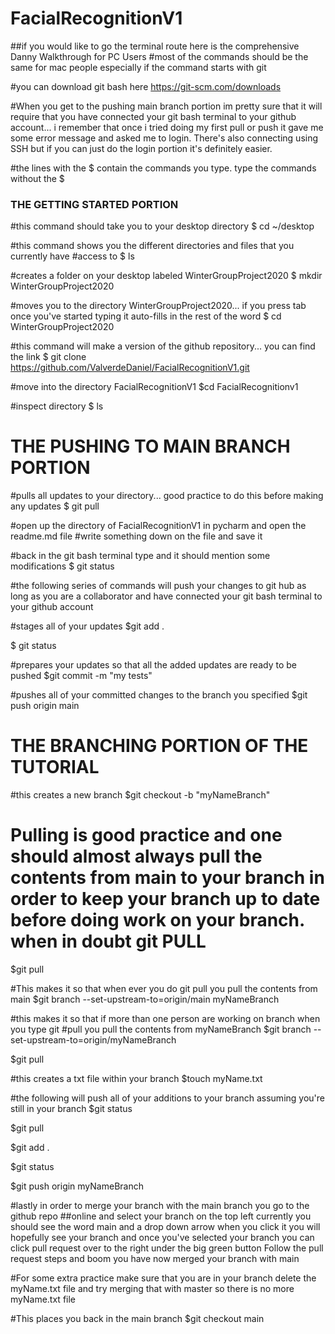 # FacialRecognitionV1

##if you would like to go the terminal route here is the comprehensive Danny Walkthrough for PC Users
#most of the commands should be the same for mac people especially if the command starts with git

#you can download git bash here
https://git-scm.com/downloads

#When you get to the pushing main branch portion im pretty sure that it will require that you have connected your git bash terminal to your github account... i remember that once i tried doing my first pull or push it gave me some error message and asked me to login. There's also connecting using SSH but if you can just do the login portion it's definitely easier.

#the lines with the $ contain the commands you type. type the commands without the $

### THE GETTING STARTED PORTION
#this command should take you to your desktop directory
$ cd ~/desktop

#this command shows you the different directories and files that you currently have #access to
$ ls

#creates a folder on your desktop labeled WinterGroupProject2020
$ mkdir WinterGroupProject2020

#moves you to the directory WinterGroupProject2020... if you press tab once you've started typing it auto-fills in the rest of the word
$ cd WinterGroupProject2020

#this command will make a version of the github repository... you can find the link
$ git clone https://github.com/ValverdeDaniel/FacialRecognitionV1.git

#move into the directory FacialRecognitionV1
$cd FacialRecognitionv1

#inspect directory
$ ls

# THE PUSHING TO MAIN BRANCH PORTION
#pulls all updates to your directory... good practice to do this before making any updates
$ git pull

#open up the directory of FacialRecognitionV1 in pycharm and open the readme.md file
#write something down on the file and save it

#back in the git bash terminal type and it should mention some modifications
$ git status

#the following series of commands will push your changes to git hub as long as you are a collaborator and have connected your git bash terminal to your github account

#stages all of your updates
$git add .

$ git status

#prepares your updates so that all the added updates are ready to be pushed
$git commit -m "my tests"

#pushes all of your committed changes to the branch you specified
$git push origin main


# THE BRANCHING PORTION OF THE TUTORIAL
#this creates a new branch
$git checkout -b "myNameBranch"

# Pulling is good practice and one should almost always pull the contents from main to your branch in order to keep your branch up to date before doing work on your branch. when in doubt git PULL
$git pull


#This makes it so that when ever you do git pull you pull the contents from main
$git branch --set-upstream-to=origin/main myNameBranch

#this makes it so that if more than one person are working on branch when you type git  #pull you pull the contents from myNameBranch
$git branch --set-upstream-to=origin/myNameBranch

$git pull

#this creates a txt file within your branch
$touch myName.txt

#the following will push all of your additions to your branch assuming you're still in your branch
$git status

$git pull

$git add .

$git status

$git push origin myNameBranch

#lastly in order to merge your branch with the main branch you go to the github repo ##online and select your branch on the top left currently you should see the word main and a drop down arrow when you click it you will hopefully see your branch and once you've selected your branch you can click pull request over to the right under the big green button
Follow the pull request steps and boom you have now merged your branch with main

#For some extra practice make sure that you are in your branch delete the myName.txt file and try merging that with master so there is no more myName.txt file

#This places you back in the main branch
$git checkout main

